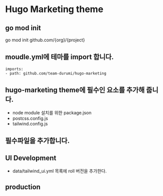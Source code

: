 # Hugo Marketing theme

## go mod init

go mod init github.com/{org}/{project}
## moudle.yml에 테마를 import 합니다.
```
imports:
- path: github.com/team-durumi/hugo-marketing
```

## hugo-marketing theme에 필수인 요소를 추가해 줍니다.
- node module 설치를 위한 package.json
- postcss.config.js
- tailwind.config.js

## 필수파일을 추가합니다.


## UI Development
- data/tailwind_ui.yml 목록에 roll 버전을 추가한다.

## production